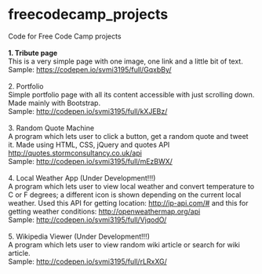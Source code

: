 # freecodecamp_projects
Code for Free Code Camp projects
<br><br>
<b>1. Tribute page</b><br>
This is a very simple page with one image, one link and a little bit of text.<br>
Sample: https://codepen.io/svmi3195/full/GqxbBy/<br><br>
2. Portfolio<br>
Simple portfolio page with all its content accessible with just scrolling down. Made mainly with Bootstrap.<br>
Sample: http://codepen.io/svmi3195/full/kXJEBz/ <br><br>
3. Random Quote Machine<br>
A program which lets user to click a button, get a random quote and tweet it. Made using HTML, CSS, jQuery and quotes API http://quotes.stormconsultancy.co.uk/api <br>
Sample: http://codepen.io/svmi3195/full/mEzBWX/ <br><br>
4. Local Weather App (Under Development!!!)<br>
A program which lets user to view local weather and convert temperature to C or F degrees; a different icon is shown depending on the current local weather. Used this API for getting location: http://ip-api.com/# and this for getting weather conditions: http://openweathermap.org/api <br>
Sample: http://codepen.io/svmi3195/full/VjqodO/ <br><br>
5. Wikipedia Viewer (Under Development!!!)<br>
A program which lets user to view random wiki article or search for wiki article.<br>
Sample: http://codepen.io/svmi3195/full/rLRxXG/ <br><br>
